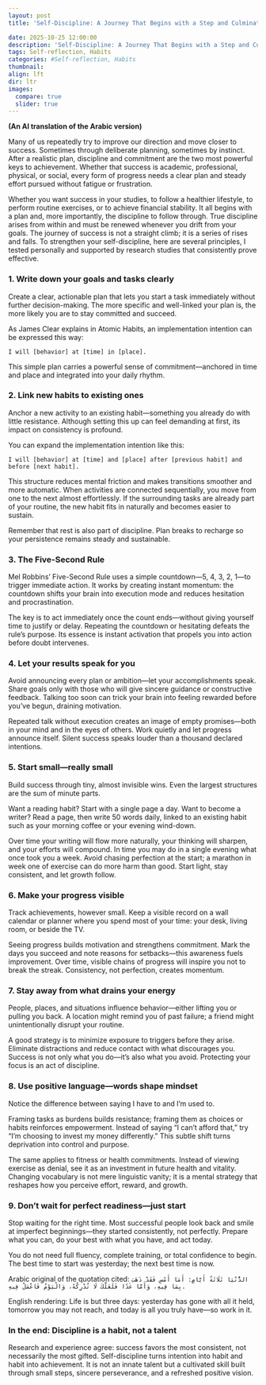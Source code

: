 ```yaml
---
layout: post
title: 'Self-Discipline: A Journey That Begins with a Step and Culminates in Self-Actualization'

date: 2025-10-25 12:00:00
description: 'Self-Discipline: A Journey That Begins with a Step and Culminates in Self-Actualization. __(An AI translation of the Arabic version)__'
tags: Self-reflection, Habits
categories: #Self-reflection, Habits
thumbnail:
align: lft
dir: ltr
images:
  compare: true
  slider: true
---
```


__(An AI translation of the Arabic version)__


Many of us repeatedly try to improve our direction and move closer to success. Sometimes through deliberate planning, sometimes by instinct. After a realistic plan, discipline and commitment are the two most powerful keys to achievement. Whether that success is academic, professional, physical, or social, every form of progress needs a clear plan and steady effort pursued without fatigue or frustration.

Whether you want success in your studies, to follow a healthier lifestyle, to perform routine exercises, or to achieve financial stability. It all begins with a plan and, more importantly, the discipline to follow through. True discipline arises from within and must be renewed whenever you drift from your goals. The journey of success is not a straight climb; it is a series of rises and falls. To strengthen your self-discipline, here are several principles, I tested personally and supported by research studies that consistently prove effective.


### **1. Write down your goals and tasks clearly**

Create a clear, actionable plan that lets you start a task immediately without further decision-making. The more specific and well-linked your plan is, the more likely you are to stay committed and succeed.

As James Clear explains in Atomic Habits, an implementation intention can be expressed this way:

`I will [behavior] at [time] in [place].`

This simple plan carries a powerful sense of commitment—anchored in time and place and integrated into your daily rhythm.



### **2. Link new habits to existing ones**

Anchor a new activity to an existing habit—something you already do with little resistance. Although setting this up can feel demanding at first, its impact on consistency is profound.

You can expand the implementation intention like this:

`I will [behavior] at [time] and [place] after [previous habit] and before [next habit].`


This structure reduces mental friction and makes transitions smoother and more automatic. When activities are connected sequentially, you move from one to the next almost effortlessly. If the surrounding tasks are already part of your routine, the new habit fits in naturally and becomes easier to sustain.

Remember that rest is also part of discipline. Plan breaks to recharge so your persistence remains steady and sustainable.



### **3. The Five-Second Rule**

Mel Robbins’ Five-Second Rule uses a simple countdown—5, 4, 3, 2, 1—to trigger immediate action. It works by creating instant momentum: the countdown shifts your brain into execution mode and reduces hesitation and procrastination.

The key is to act immediately once the count ends—without giving yourself time to justify or delay. Repeating the countdown or hesitating defeats the rule’s purpose. Its essence is instant activation that propels you into action before doubt intervenes.



### **4. Let your results speak for you**

Avoid announcing every plan or ambition—let your accomplishments speak. Share goals only with those who will give sincere guidance or constructive feedback. Talking too soon can trick your brain into feeling rewarded before you’ve begun, draining motivation.

Repeated talk without execution creates an image of empty promises—both in your mind and in the eyes of others. Work quietly and let progress announce itself. Silent success speaks louder than a thousand declared intentions.



### **5. Start small—really small**

Build success through tiny, almost invisible wins. Even the largest structures are the sum of minute parts.

Want a reading habit? Start with a single page a day. Want to become a writer? Read a page, then write 50 words daily, linked to an existing habit such as your morning coffee or your evening wind-down.

Over time your writing will flow more naturally, your thinking will sharpen, and your efforts will compound. In time you may do in a single evening what once took you a week. Avoid chasing perfection at the start; a marathon in week one of exercise can do more harm than good. Start light, stay consistent, and let growth follow.



### **6. Make your progress visible**

Track achievements, however small. Keep a visible record on a wall calendar or planner where you spend most of your time: your desk, living room, or beside the TV.

Seeing progress builds motivation and strengthens commitment. Mark the days you succeed and note reasons for setbacks—this awareness fuels improvement. Over time, visible chains of progress will inspire you not to break the streak. Consistency, not perfection, creates momentum.



### **7. Stay away from what drains your energy**

People, places, and situations influence behavior—either lifting you or pulling you back. A location might remind you of past failure; a friend might unintentionally disrupt your routine.

A good strategy is to minimize exposure to triggers before they arise. Eliminate distractions and reduce contact with what discourages you. Success is not only what you do—it’s also what you avoid. Protecting your focus is an act of discipline.



### **8. Use positive language—words shape mindset**

Notice the difference between saying I have to and I’m used to.

Framing tasks as burdens builds resistance; framing them as choices or habits reinforces empowerment. Instead of saying “I can’t afford that,” try “I’m choosing to invest my money differently.” This subtle shift turns deprivation into control and purpose.

The same applies to fitness or health commitments. Instead of viewing exercise as denial, see it as an investment in future health and vitality. Changing vocabulary is not mere linguistic vanity; it is a mental strategy that reshapes how you perceive effort, reward, and growth.



### **9. Don’t wait for perfect readiness—just start**

Stop waiting for the right time. Most successful people look back and smile at imperfect beginnings—they started consistently, not perfectly. Prepare what you can, do your best with what you have, and act today.

You do not need full fluency, complete training, or total confidence to begin. The best time to start was yesterday; the next best time is now.

Arabic original of the quotation cited:
`الدُّنْيَا ثَلَاثَةُ أَيَّامٍ: أَمَا أَمْسِ فَقَدْ ذَهَبَ بِمَا فِيهِ، وَأَمَّا غَدًا فَلَعَلَّكَ لَا تُدْرِكُهُ، وَالْيَوْمُ فَاعْمَلْ فِيهِ.`

English rendering:
Life is but three days: yesterday has gone with all it held, tomorrow you may not reach, and today is all you truly have—so work in it.



### **In the end: Discipline is a habit, not a talent**

Research and experience agree: success favors the most consistent, not necessarily the most gifted. Self-discipline turns intention into habit and habit into achievement. It is not an innate talent but a cultivated skill built through small steps, sincere perseverance, and a refreshed positive vision.
